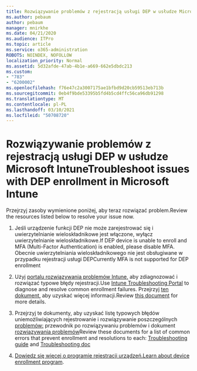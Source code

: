 ```yaml
---
title: Rozwiązywanie problemów z rejestracją usługi DEP w usłudze Microsoft Intune
ms.author: pebaum
author: pebaum
manager: mnirkhe
ms.date: 04/21/2020
ms.audience: ITPro
ms.topic: article
ms.service: o365-administration
ROBOTS: NOINDEX, NOFOLLOW
localization_priority: Normal
ms.assetid: 5d32afde-47ab-4b1e-a669-662e5dbdc213
ms.custom:
- "783"
- "6200002"
ms.openlocfilehash: f76e47c2a3007175ae1bfbd9d20cb59513eb713b
ms.sourcegitcommit: 0eb4f9bde53395b5fd4b5cd4ffc56ca96db91298
ms.translationtype: MT
ms.contentlocale: pl-PL
ms.lasthandoff: 03/10/2021
ms.locfileid: "50708720"
---
```

# <a name="troubleshoot-issues-with-dep-enrollment-in-microsoft-intune"></a><span data-ttu-id="9b8d6-102">Rozwiązywanie problemów z rejestracją usługi DEP w usłudze Microsoft Intune</span><span class="sxs-lookup"><span data-stu-id="9b8d6-102">Troubleshoot issues with DEP enrollment in Microsoft Intune</span></span>

<span data-ttu-id="9b8d6-103">Przejrzyj zasoby wymienione poniżej, aby teraz rozwiązać problem.</span><span class="sxs-lookup"><span data-stu-id="9b8d6-103">Review the resources listed below to resolve your issue now.</span></span>
  
1. <span data-ttu-id="9b8d6-104">Jeśli urządzenie funkcji DEP nie może zarejestrować się i uwierzytelnianie wieloskładnikowe jest włączone, wyłącz uwierzytelnianie wieloskładnikowe.</span><span class="sxs-lookup"><span data-stu-id="9b8d6-104">If DEP device is unable to enroll and MFA (Multi-Factor Authentication) is enabled, please disable MFA.</span></span> <span data-ttu-id="9b8d6-105">Obecnie uwierzytelniania wieloskładnikowego nie jest obsługiwane w przypadku rejestracji usługi DEP</span><span class="sxs-lookup"><span data-stu-id="9b8d6-105">Currently MFA is not supported for DEP enrollment</span></span>

2. <span data-ttu-id="9b8d6-106">Użyj [portalu rozwiązywania problemów Intune,](https://devicemanagement.microsoft.com/#blade/Microsoft_Intune_DeviceSettings/TroubleshootBlade) aby zdiagnozować i rozwiązać typowe błędy rejestracji.</span><span class="sxs-lookup"><span data-stu-id="9b8d6-106">Use [Intune Troubleshooting Portal](https://devicemanagement.microsoft.com/#blade/Microsoft_Intune_DeviceSettings/TroubleshootBlade) to diagnose and resolve common enrollment failures.</span></span> <span data-ttu-id="9b8d6-107">Przejrzyj [ten dokument,](https://docs.microsoft.com/intune/help-desk-operators) aby uzyskać więcej informacji.</span><span class="sxs-lookup"><span data-stu-id="9b8d6-107">Review [this document](https://docs.microsoft.com/intune/help-desk-operators) for more details.</span></span>

3. <span data-ttu-id="9b8d6-108">Przejrzyj te dokumenty, aby uzyskać listę typowych błędów uniemożliwiających rejestrowanie i rozwiązywanie poszczególnych [problemów:](https://support.microsoft.com/help/4039809/troubleshooting-ios-device-enrollment-in-intune) przewodnik po rozwiązywaniu problemów i dokument [rozwiązywania problemów](https://docs.microsoft.com/troubleshoot/mem/intune/troubleshoot-device-enrollment-in-intune)</span><span class="sxs-lookup"><span data-stu-id="9b8d6-108">Review these documents for a list of common errors that prevent enrollment and resolutions to each: [Troubleshooting guide](https://support.microsoft.com/help/4039809/troubleshooting-ios-device-enrollment-in-intune) and [Troubleshooting doc](https://docs.microsoft.com/troubleshoot/mem/intune/troubleshoot-device-enrollment-in-intune)</span></span>

4. <span data-ttu-id="9b8d6-109">[Dowiedz się więcej o programie rejestracji urządzeń.](https://docs.microsoft.com/intune/device-enrollment-program-enroll-ios)</span><span class="sxs-lookup"><span data-stu-id="9b8d6-109">[Learn about device enrollment program](https://docs.microsoft.com/intune/device-enrollment-program-enroll-ios).</span></span>
